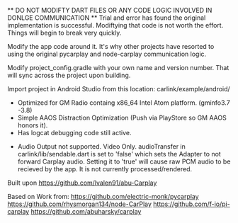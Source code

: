 ** DO NOT MODIFTY DART FILES OR ANY CODE LOGIC INVOLVED IN DONLGE COMMUNICATION **
Trial and error has found the original implementation is successful. Modiftying that code is not worth the effort.
Things will begin to break very quickly.

Modify the app code around it. It's why other projects have resorted to using the original pycarplay and node-carplay communication logic.

Modify project_config.gradle with your own name and version number.
That will sync across the project upon building.

Import project in Android Studio from this location: carlink/example/android/ 

* Optimized for GM Radio containg x86_64 Intel Atom platform. (gminfo3.7 -3.8)
* Simple AAOS Distraction Optimization (Push via PlayStore so GM AAOS honors it).
* Has logcat debugging code still active.

 - Audio Output not supported. Video Only.
audioTransfer in carlink/lib/sendable.dart is set to 'false' which sets the Adapter to not forward
Carplay audio. Setting it to 'true' will cause raw PCM audio to be recieved by the app.
It is not currently processed/rendered.

Built upon https://github.com/lvalen91/abu-Carplay

Based on Work from:
https://github.com/electric-monk/pycarplay
https://github.com/rhysmorgan134/node-CarPlay
https://github.com/f-io/pi-carplay
https://github.com/abuharsky/carplay
